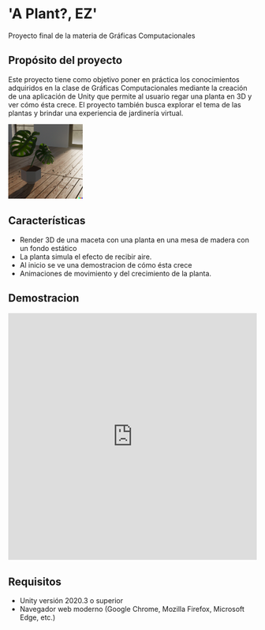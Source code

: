 # 'A Plant?, EZ'
Proyecto final de la materia de Gráficas Computacionales


## Propósito del proyecto
Este proyecto tiene como objetivo poner en práctica los conocimientos adquiridos en la clase de Gráficas Computacionales mediante la creación de una aplicación de Unity que permite al usuario regar una planta en 3D y ver cómo ésta crece. El proyecto también busca explorar el tema de las plantas y brindar una experiencia de jardinería virtual.

  <img src=".images/readme_1.png" width="30%" alt="Imagen de una planta">

## Características
- Render 3D de una maceta con una planta en una mesa de madera con un fondo estático
- La planta simula el efecto de recibir aire.
- Al inicio se ve una demostracion de cómo ésta crece
- Animaciones de movimiento y del crecimiento de la planta.

## Demostracion
<iframe src="https://skereboi.github.io/a-plant-ez/" frameborder="0" style="overflow:hidden;height:500px;width:100%;" height="500" width="100%"></iframe>


## Requisitos 
- Unity versión 2020.3 o superior 
- Navegador web moderno (Google Chrome, Mozilla Firefox, Microsoft Edge, etc.)

